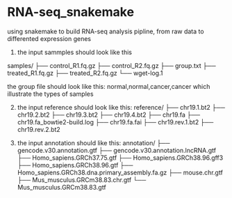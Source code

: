 # RNA-seq_snakemake
using snakemake to build RNA-seq analysis pipline, from raw data to differented expression genes


1. the input sammples should look like this 

samples/
├── control_R1.fq.gz
├── control_R2.fq.gz
├── group.txt
├── treated_R1.fq.gz
├── treated_R2.fq.gz
└── wget-log.1

the group file should look like this:
normal,normal,cancer,cancer
which illustrate the types of samples

2. the input reference should look like this:
reference/
├── chr19.1.bt2
├── chr19.2.bt2
├── chr19.3.bt2
├── chr19.4.bt2
├── chr19.fa
├── chr19.fa_bowtie2-build.log
├── chr19.fa.fai
├── chr19.rev.1.bt2
├── chr19.rev.2.bt2

3. the input annotation should like this:
annotation/
├── gencode.v30.annotation.gtf
├── gencode.v30.annotation.lncRNA.gtf
├── Homo_sapiens.GRCh37.75.gtf
├── Homo_sapiens.GRCh38.96.gff3
├── Homo_sapiens.GRCh38.96.gtf
├── Homo_sapiens.GRCh38.dna.primary_assembly.fa.gz
├── mouse.chr.gtf
├── Mus_musculus.GRCm38.83.chr.gtf
└── Mus_musculus.GRCm38.83.gtf


